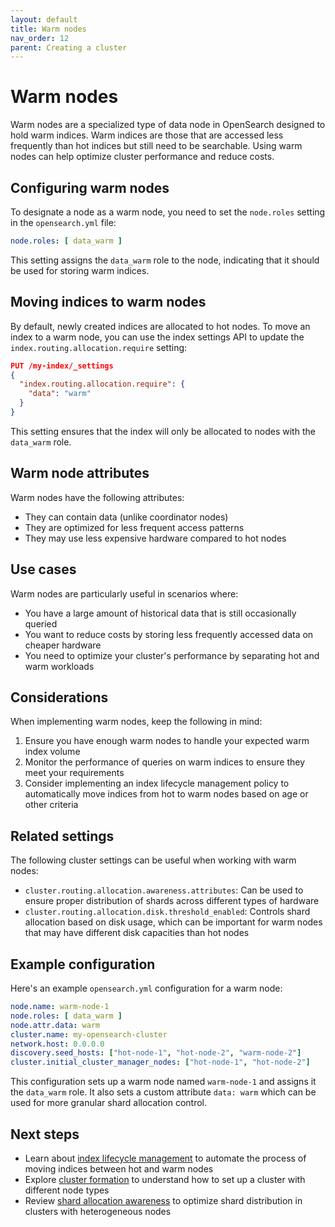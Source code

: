 ```yaml
---
layout: default
title: Warm nodes
nav_order: 12
parent: Creating a cluster
---
```


# Warm nodes

Warm nodes are a specialized type of data node in OpenSearch designed to hold warm indices. Warm indices are those that are accessed less frequently than hot indices but still need to be searchable. Using warm nodes can help optimize cluster performance and reduce costs.

## Configuring warm nodes

To designate a node as a warm node, you need to set the `node.roles` setting in the `opensearch.yml` file:

```yaml
node.roles: [ data_warm ]
```

This setting assigns the `data_warm` role to the node, indicating that it should be used for storing warm indices.

## Moving indices to warm nodes

By default, newly created indices are allocated to hot nodes. To move an index to a warm node, you can use the index settings API to update the `index.routing.allocation.require` setting:

```json
PUT /my-index/_settings
{
  "index.routing.allocation.require": {
    "data": "warm"
  }
}
```

This setting ensures that the index will only be allocated to nodes with the `data_warm` role.

## Warm node attributes

Warm nodes have the following attributes:

- They can contain data (unlike coordinator nodes)
- They are optimized for less frequent access patterns
- They may use less expensive hardware compared to hot nodes

## Use cases

Warm nodes are particularly useful in scenarios where:

- You have a large amount of historical data that is still occasionally queried
- You want to reduce costs by storing less frequently accessed data on cheaper hardware
- You need to optimize your cluster's performance by separating hot and warm workloads

## Considerations

When implementing warm nodes, keep the following in mind:

1. Ensure you have enough warm nodes to handle your expected warm index volume
2. Monitor the performance of queries on warm indices to ensure they meet your requirements
3. Consider implementing an index lifecycle management policy to automatically move indices from hot to warm nodes based on age or other criteria

## Related settings

The following cluster settings can be useful when working with warm nodes:

- `cluster.routing.allocation.awareness.attributes`: Can be used to ensure proper distribution of shards across different types of hardware
- `cluster.routing.allocation.disk.threshold_enabled`: Controls shard allocation based on disk usage, which can be important for warm nodes that may have different disk capacities than hot nodes

## Example configuration

Here's an example `opensearch.yml` configuration for a warm node:

```yaml
node.name: warm-node-1
node.roles: [ data_warm ]
node.attr.data: warm
cluster.name: my-opensearch-cluster
network.host: 0.0.0.0
discovery.seed_hosts: ["hot-node-1", "hot-node-2", "warm-node-2"]
cluster.initial_cluster_manager_nodes: ["hot-node-1", "hot-node-2"]
```

This configuration sets up a warm node named `warm-node-1` and assigns it the `data_warm` role. It also sets a custom attribute `data: warm` which can be used for more granular shard allocation control.

## Next steps

- Learn about [index lifecycle management]({{site.url}}{{site.baseurl}}/im-plugin/ism/) to automate the process of moving indices between hot and warm nodes
- Explore [cluster formation]({{site.url}}{{site.baseurl}}/opensearch/cluster/) to understand how to set up a cluster with different node types
- Review [shard allocation awareness]({{site.url}}{{site.baseurl}}/opensearch/cluster/#advanced-step-6-configure-shard-allocation-awareness-or-forced-awareness) to optimize shard distribution in clusters with heterogeneous nodes